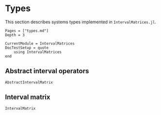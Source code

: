 # Types

This section describes systems types implemented in `IntervalMatrices.jl`.

```@contents
Pages = ["types.md"]
Depth = 3
```

```@meta
CurrentModule = IntervalMatrices
DocTestSetup = quote
    using IntervalMatrices
end
```

## Abstract interval operators

```@docs
AbstractIntervalMatrix
```

## Interval matrix

```@docs
IntervalMatrix
```
